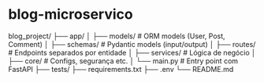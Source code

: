 # blog-microservico

blog_project/
├── app/
│   ├── models/           # ORM models (User, Post, Comment)
│   ├── schemas/          # Pydantic models (input/output)
│   ├── routes/           # Endpoints separados por entidade
│   ├── services/         # Lógica de negócio
│   ├── core/             # Configs, segurança etc.
│   └── main.py           # Entry point com FastAPI
├── tests/
├── requirements.txt
├── .env
└── README.md